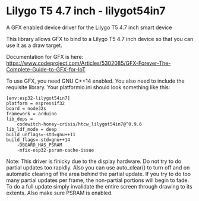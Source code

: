 # Lilygo T5 4.7 inch - lilygot54in7

A GFX enabled device driver for the Lilygo T5 4.7 inch smart device

This library allows GFX to bind to a Lilygo T5 4.7 inch device so that you can use it as a draw target.

Documentation for GFX is here: https://www.codeproject.com/Articles/5302085/GFX-Forever-The-Complete-Guide-to-GFX-for-IoT

To use GFX, you need GNU C++14 enabled. You also need to include the requisite library. Your platformio.ini should look something like this:

```
[env:esp32-lilygot54in7]
platform = espressif32
board = node32s
framework = arduino
lib_deps = 
	codewitch-honey-crisis/htcw_lilygot54in7@^0.9.6
lib_ldf_mode = deep
build_unflags=-std=gnu++11
build_flags=-std=gnu++14
	-DBOARD_HAS_PSRAM
	-mfix-esp32-psram-cache-issue
```
Note: This driver is finicky due to the display hardware. Do not try to do partial updates too rapidly. Also you can use auto_clear() to turn off and on automatic clearing of the area behind the partial update. If you try to do too many partial updates per frame, the non-partial portions will begin to fade. To do a full update simply invalidate the entire screen through drawing to its extents. Also make sure PSRAM is enabled.
